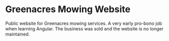 # Greenacres Mowing Website
Public website for Greenacres mowing services.
A very early pro-bono job when learning Angular. The business was sold and the website is no longer maintained.
